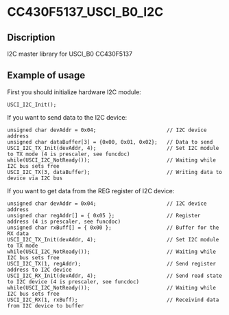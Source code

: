 # CC430F5137_USCI_B0_I2C #

## Discription ##

I2C master library for USCI_B0 CC430F5137

## Example of usage ##

First you should initialize hardware I2C module:

    USCI_I2C_Init();

If you want to send data to the I2C device:

    unsigned char devAddr = 0x04;                       // I2C device address
    unsigned char dataBuffer[3] = {0x00, 0x01, 0x02};   // Data to send
    USCI_I2C_TX_Init(devAddr, 4);                       // Set I2C module to TX mode (4 is prescaler, see funcdoc)
    while(USCI_I2C_NotReady());                         // Waiting while I2C bus sets free
    USCI_I2C_TX(3, dataBuffer);	                        // Writing data to device via I2C bus

If you want to get data from the REG register of I2C device:

    unsigned char devAddr = 0x04;                       // I2C device address
    unsigned char regAddr[] = { 0x05 };                 // Register address (4 is prescaler, see funcdoc)
    unsigned char rxBuff[] = { 0x00 };                  // Buffer for the RX data
    USCI_I2C_TX_Init(devAddr, 4);                       // Set I2C module to TX mode
    while(USCI_I2C_NotReady());                         // Waiting while I2C bus sets free
    USCI_I2C_TX(1, regAddr);                            // Send register address to I2C device
    USCI_I2C_RX_Init(devAddr, 4);                       // Send read state to I2C device (4 is prescaler, see funcdoc)
    while(USCI_I2C_NotReady());                         // Waiting while I2C bus sets free
    USCI_I2C_RX(1, rxBuff);                             // Receivind data from I2C device to buffer
